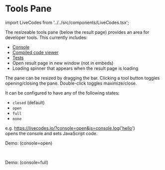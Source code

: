 # Tools Pane

import LiveCodes from '../../src/components/LiveCodes.tsx';

The resizeable tools pane (below the result page) provides an area for developer tools. This currently includes:

- [Console](./console.md)
- [Compiled code viewer](./compiled-code.md)
- [Tests](./tests.md)
- Open result page in new window (not in embeds)
- Loading spinner that appears when the result page is loading

The pane can be resized by dragging the bar. Clicking a tool button toggles opening/closing the pane. Double-click toggles maximize/close.

It can be configured to have any of the following states:

- `closed` (default)
- `open`
- `full`
- `none`

e.g. https://livecodes.io/?console=open&js=console.log('hello') <br />
opens the console and sets JavaScript code.

Demo: (console=open)

<LiveCodes query="console=open&js=console.log('hello')"></LiveCodes>

<p>&nbsp;</p>

Demo: (console=full)

<LiveCodes query="console=full&js=console.log('hello')"></LiveCodes>
